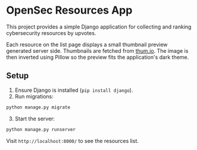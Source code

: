# OpenSec Resources App

This project provides a simple Django application for collecting and ranking cybersecurity resources by upvotes.

Each resource on the list page displays a small thumbnail preview generated
server side. Thumbnails are fetched from [thum.io](https://www.thum.io/). The
image is then inverted using Pillow so the preview fits the application's dark
theme.

## Setup

1. Ensure Django is installed (`pip install django`).
2. Run migrations:

```bash
python manage.py migrate
```

3. Start the server:

```bash
python manage.py runserver
```

Visit `http://localhost:8000/` to see the resources list.

